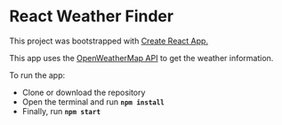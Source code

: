 <h1>React Weather Finder</h1>
<p>This project was bootstrapped with <a href="https://github.com/facebook/create-react-app">Create React App.</a></p>
<p>This app uses the <a href="https://openweathermap.org/api">OpenWeatherMap API</a> to get the weather information.</p>
<p>To run the app:</p>
<ul>
  <li>Clone or download the repository</li>
  <li>Open the terminal and run <code><strong>npm install</strong></code></li>
  <li>Finally, run <code><strong>npm start</strong></code></li>
</ul>
